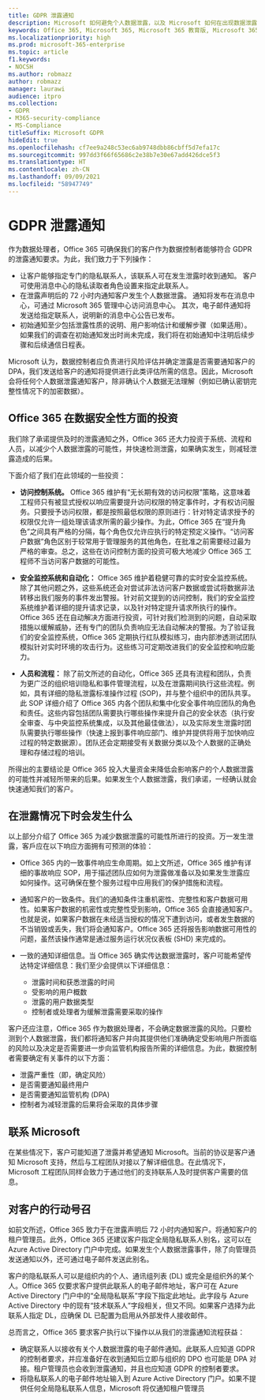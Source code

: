 ```yaml
---
title: GDPR 泄露通知
description: Microsoft 如何避免个人数据泄露，以及 Microsoft 如何在出现数据泄露时响应和通知客户。
keywords: Office 365, Microsoft 365, Microsoft 365 教育版, Microsoft 365 文档, GDPR
ms.localizationpriority: high
ms.prod: microsoft-365-enterprise
ms.topic: article
f1.keywords:
- NOCSH
ms.author: robmazz
author: robmazz
manager: laurawi
audience: itpro
ms.collection:
- GDPR
- M365-security-compliance
- MS-Compliance
titleSuffix: Microsoft GDPR
hideEdit: true
ms.openlocfilehash: cf7ee9a248c53ec6ab9748dbb86cbff5d7efa17c
ms.sourcegitcommit: 997dd3f66f65686c2e38b7e30e67add426dce5f3
ms.translationtype: HT
ms.contentlocale: zh-CN
ms.lasthandoff: 09/09/2021
ms.locfileid: "58947749"
---
```

# <a name="breach-notification-under-the-gdpr"></a>GDPR 泄露通知

作为数据处理者，Office 365 可确保我们的客户作为数据控制者能够符合 GDPR 的泄露通知要求。为此，我们致力于下列操作：

- 让客户能够指定专门的隐私联系人，该联系人可在发生泄露时收到通知。  客户可使用消息中心的隐私读取者角色设置来指定此联系人。
- 在泄露声明后的 72 小时内通知客户发生个人数据泄露。 通知将发布在消息中心，可通过 Microsoft 365 管理中心访问消息中心。 其次，电子邮件通知将发送给指定联系人，说明新的消息中心公告已发布。
- 初始通知至少包括泄露性质的说明、用户影响估计和缓解步骤（如果适用）。如果我们的调查在初始通知发出时尚未完成，我们将在初始通知中注明后续步骤和后续通信日程表。

Microsoft 认为，数据控制者应负责进行风险评估并确定泄露是否需要通知客户的 DPA，我们发送给客户的通知将提供进行此类评估所需的信息。因此，Microsoft 会将任何个人数据泄露通知客户，除非确认个人数据无法理解（例如已确认密钥完整性情况下的加密数据）。

## <a name="office-365-investments-in-data-security"></a>Office 365 在数据安全性方面的投资

我们除了承诺提供及时的泄露通知之外，Office 365 还大力投资于系统、流程和人员，以减少个人数据泄露的可能性，并快速检测泄露，如果确实发生，则减轻泄露造成的后果。

下面介绍了我们在此领域的一些投资：

- **访问控制系统。** Office 365 维护有“无长期有效的访问权限”策略，这意味着工程师只有被显式授权以响应需要提升访问权限的特定事件时，才有权访问服务。只要授予访问权限，都是按照最低权限的原则进行：针对特定请求授予的权限仅允许一组处理该请求所需的最少操作。为此，Office 365 在“提升角色”之间具有严格的分隔，每个角色仅允许应执行的特定预定义操作。“访问客户数据”角色区别于较常用于管理服务的其他角色，在批准之前需要经过最为严格的审查。总之，这些在访问控制方面的投资可极大地减少 Office 365 工程师不当访问客户数据的可能性。

- **安全监控系统和自动化：** Office 365 维护着稳健可靠的实时安全监控系统。除了其他问题之外，这些系统还会对尝试非法访问客户数据或尝试将数据非法转移出我们服务的事件发出警报。针对前文提到的访问控制，我们的安全监控系统维护着详细的提升请求记录，以及针对特定提升请求所执行的操作。Office 365 还在自动解决方面进行投资，可针对我们检测到的问题，自动采取措施以缓解威胁，还有专门的团队负责响应无法自动解决的警报。为了验证我们的安全监控系统，Office 365 定期执行红队模拟练习，由内部渗透测试团队模拟针对实时环境的攻击行为。这些练习可定期改进我们的安全监控和响应能力。

- **人员和流程：** 除了前文所述的自动化，Office 365 还具有流程和团队，负责为更广泛的组织培训隐私和事件管理流程，以及在泄露期间执行这些流程。例如，具有详细的隐私泄露标准操作过程 (SOP)，并与整个组织中的团队共享。此 SOP 详细介绍了 Office 365 内各个团队和集中化安全事件响应团队的角色和责任。这些内容包括团队需要执行哪些操作来提升自己的安全状态（执行安全审查、与中央监控系统集成，以及其他最佳做法），以及实际发生泄露时团队需要执行哪些操作（快速上报到事件响应部门、维护并提供将用于加快响应过程的特定数据源）。团队还会定期接受有关数据分类以及个人数据的正确处理和存储过程的培训。

所得出的主要结论是 Office 365 投入大量资金来降低会影响客户的个人数据泄露的可能性并减轻所带来的后果。如果发生个人数据泄露，我们承诺，一经确认就会快速通知我们的客户。

## <a name="what-to-expect-in-the-event-of-breach"></a>在泄露情况下时会发生什么

以上部分介绍了 Office 365 为减少数据泄露的可能性所进行的投资。万一发生泄露，客戶应在以下响应方面拥有可预测的体验：

- Office 365 内的一致事件响应生命周期。如上文所述，Office 365 维护有详细的事故响应 SOP，用于描述团队应如何为泄露做准备以及如果发生泄露应如何操作。这可确保在整个服务过程中应用我们的保护措施和流程。

- 通知客户的一致条件。我们的通知条件注重机密性、完整性和客户数据可用性。如果客户数据的机密性或完整性受到影响，Office 365 会直接通知客户。也就是说，如果客户数据在未经适当授权的情况下遭到访问，或者发生数据的不当销毁或丢失，我们将会通知客户。Office 365 还将报告影响数据可用性的问题，虽然该操作通常是通过服务运行状况仪表板 (SHD) 来完成的。

- 一致的通知详细信息。当 Office 365 确实传达数据泄露时，客户可能希望传达特定详细信息：我们至少会提供以下详细信息：

    - 泄露时间和获悉泄露的时间
    - 受影响的用户概数
    - 泄露的用户数据类型
    - 控制者或处理者为缓解泄露需要采取的操作

客户还应注意，Office 365 作为数据处理者，不会确定数据泄露的风险。只要检测到个人数据泄露，我们都将通知客户并向其提供他们准确确定受影响用户所面临的风险以及决定是否需要进一步向监管机构报告所需的详细信息。为此，数据控制者需要确定有关事件的以下方面：

- 泄露严重性（即，确定风险）
- 是否需要通知最终用户
- 是否需要通知监管机构 (DPA)
- 控制者为减轻泄露的后果将会采取的具体步骤

## <a name="contacting-microsoft"></a>联系 Microsoft

在某些情况下，客户可能知道了泄露并希望通知 Microsoft。当前的协议是客户通知 Microsoft 支持，然后与工程团队对接以了解详细信息。在此情况下，Microsoft 工程团队同样会致力于通过他们的支持联系人及时提供客户需要的信息。

## <a name="call-to-action-for-customers"></a>对客户的行动号召

如前文所述，Office 365 致力于在泄露声明后 72 小时内通知客户。将通知客户的租户管理员。此外，Office 365 还建议客户指定全局隐私联系人别名，这可以在 Azure Active Directory 门户中完成。如果发生个人数据泄露事件，除了向管理员发送通知以外，还可通过电子邮件发送此别名。

客户的隐私联系人可以是组织内的个人、通讯组列表 (DL) 或完全是组织外的某个人。Office 365 仅要求客户提供此联系人的电子邮件地址，客户可在 Azure Active Directory 门户中的“全局隐私联系”字段下指定此地址。此字段与 Azure Active Directory 中的现有“技术联系人”字段相关，但又不同。如果客户选择为此联系人指定 DL，应确保 DL 已配置为启用从外部发件人接收邮件。

总而言之，Office 365 要求客户执行以下操作以从我们的泄露通知流程获益：

- 确定联系人以接收有关个人数据泄露的电子邮件通知。此联系人应知道 GDPR 的控制者要求，并应准备好在收到通知后立即与组织的 DPO 也可能是 DPA 对接。租户管理员也会收到泄露通知，并且也应知道 GDPR 的控制者要求。
- 将隐私联系人的电子邮件地址输入到 Azure Active Directory 门户。如果不提供任何全局隐私联系人信息，Microsoft 将仅通知租户管理员
